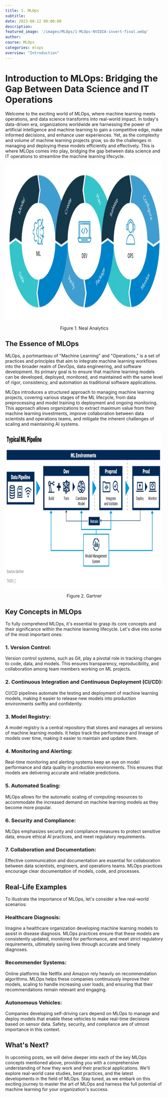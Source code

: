 ```yaml
---
title: 1. MLOps
subtitle: 
date: 2023-08-12 00:00:00
description: 
featured_image: '/images/MLOps/1-MLOps-NVIDIA-invert-final.webp'
author: 
course: MLOps
categories: mlops
overview: "Introduction"
---
```



# Introduction to MLOps: Bridging the Gap Between Data Science and IT Operations

Welcome to the exciting world of MLOps, where machine learning meets operations, and data science transforms into real-world impact. In today's data-driven era, organizations worldwide are harnessing the power of artificial intelligence and machine learning to gain a competitive edge, make informed decisions, and enhance user experiences. Yet, as the complexity and volume of machine learning projects grow, so do the challenges in managing and deploying these models efficiently and effectively. This is where MLOps comes into play, bridging the gap between data science and IT operations to streamline the machine learning lifecycle.

<img src="/images/MLOps/MLOps-Neal-Analytics.webp" width="500" height="500" alt="Neal Analytics"><p>
<p align='center'> Figure 1. Neal Analytics</p>

## The Essence of MLOps

MLOps, a portmanteau of "Machine Learning" and "Operations," is a set of practices and principles that aim to integrate machine learning workflows into the broader realm of DevOps, data engineering, and software development. Its primary goal is to ensure that machine learning models can be developed, deployed, monitored, and maintained with the same level of rigor, consistency, and automation as traditional software applications.

MLOps introduces a structured approach to managing machine learning projects, covering various stages of the ML lifecycle, from data preprocessing and model training to deployment and ongoing monitoring. This approach allows organizations to extract maximum value from their machine learning investments, improve collaboration between data scientists and operations teams, and mitigate the inherent challenges of scaling and maintaining AI systems.

<img src="/images/MLOps/ML-pipeline-Gartner-1280.webp" width="500" height="500"><p>
<p align='center'> Figure 2. Gartner</p>

## Key Concepts in MLOps

To fully comprehend MLOps, it's essential to grasp its core concepts and their significance within the machine learning lifecycle. Let's dive into some of the most important ones:

### 1. Version Control:
Version control systems, such as Git, play a pivotal role in tracking changes to code, data, and models. This ensures transparency, reproducibility, and collaboration among team members working on ML projects.

### 2. Continuous Integration and Continuous Deployment (CI/CD):
CI/CD pipelines automate the testing and deployment of machine learning models, making it easier to release new models into production environments swiftly and confidently.

### 3. Model Registry:
A model registry is a central repository that stores and manages all versions of machine learning models. It helps track the performance and lineage of models over time, making it easier to maintain and update them.

### 4. Monitoring and Alerting:
Real-time monitoring and alerting systems keep an eye on model performance and data quality in production environments. This ensures that models are delivering accurate and reliable predictions.

### 5. Automated Scaling:
MLOps allows for the automatic scaling of computing resources to accommodate the increased demand on machine learning models as they become more popular.

### 6. Security and Compliance:
MLOps emphasizes security and compliance measures to protect sensitive data, ensure ethical AI practices, and meet regulatory requirements.

### 7. Collaboration and Documentation:
Effective communication and documentation are essential for collaboration between data scientists, engineers, and operations teams. MLOps practices encourage clear documentation of models, code, and processes.

## Real-Life Examples

To illustrate the importance of MLOps, let's consider a few real-world scenarios:

### Healthcare Diagnosis:
Imagine a healthcare organization developing machine learning models to assist in disease diagnosis. MLOps practices ensure that these models are consistently updated, monitored for performance, and meet strict regulatory requirements, ultimately saving lives through accurate and timely diagnoses.

### Recommender Systems:
Online platforms like Netflix and Amazon rely heavily on recommendation algorithms. MLOps helps these companies continuously improve their models, scaling to handle increasing user loads, and ensuring that their recommendations remain relevant and engaging.

### Autonomous Vehicles:
Companies developing self-driving cars depend on MLOps to manage and deploy models that enable these vehicles to make real-time decisions based on sensor data. Safety, security, and compliance are of utmost importance in this context.

## What's Next?

In upcoming posts, we will delve deeper into each of the key MLOps concepts mentioned above, providing you with a comprehensive understanding of how they work and their practical applications. We'll explore real-world case studies, best practices, and the latest developments in the field of MLOps. Stay tuned, as we embark on this exciting journey to master the art of MLOps and harness the full potential of machine learning for your organization's success.

